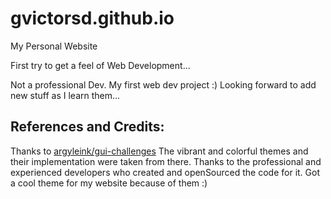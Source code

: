 # gvictorsd.github.io 
My Personal Website

First try to get a feel of Web Development...

Not a professional Dev. My first web dev project :)
Looking forward to add new stuff as I learn them...

## References and Credits:
Thanks to [argyleink/gui-challenges](https://github.com/argyleink/gui-challenges)
The vibrant and colorful themes and their implementation
were taken from there.
Thanks to the professional and experienced developers who created and 
openSourced the code for it.
Got a cool theme for my website because of them :)
